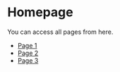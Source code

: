 # Homepage
You can access all pages from here.

- [Page 1](page1.md)
- [Page 2](page2.md)
- [Page 3](page3.md)
